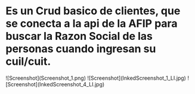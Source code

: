 <h1>Es un Crud basico de clientes, que se conecta a la api de la AFIP para buscar la Razon Social de las personas cuando ingresan su cuil/cuit.</h1>
![Screenshot](Screenshot_1.png)
![Screenshot](InkedScreenshot_1_LI.jpg)
![Screenshot](InkedScreenshot_4_LI.jpg)
